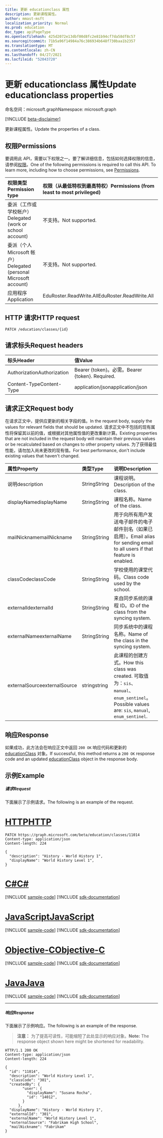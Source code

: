 ```yaml
---
title: 更新 educationclass 属性
description: 更新课程属性。
author: mmast-msft
localization_priority: Normal
ms.prod: education
doc_type: apiPageType
ms.openlocfilehash: 425d2072e13dbf00d8fc2e81b94cf7da58df8c57
ms.sourcegitcommit: 71b5a96f14984a76c386934b648f730baa1b2357
ms.translationtype: MT
ms.contentlocale: zh-CN
ms.lasthandoff: 04/27/2021
ms.locfileid: "52043720"
---
```

# <a name="update-educationclass-properties"></a><span data-ttu-id="e7e19-103">更新 educationclass 属性</span><span class="sxs-lookup"><span data-stu-id="e7e19-103">Update educationclass properties</span></span>

<span data-ttu-id="e7e19-104">命名空间：microsoft.graph</span><span class="sxs-lookup"><span data-stu-id="e7e19-104">Namespace: microsoft.graph</span></span>

[!INCLUDE [beta-disclaimer](../../includes/beta-disclaimer.md)]

<span data-ttu-id="e7e19-105">更新课程属性。</span><span class="sxs-lookup"><span data-stu-id="e7e19-105">Update the properties of a class.</span></span>

## <a name="permissions"></a><span data-ttu-id="e7e19-106">权限</span><span class="sxs-lookup"><span data-stu-id="e7e19-106">Permissions</span></span>
<span data-ttu-id="e7e19-p101">要调用此 API，需要以下权限之一。要了解详细信息，包括如何选择权限的信息，请参阅[权限](/graph/permissions-reference)。</span><span class="sxs-lookup"><span data-stu-id="e7e19-p101">One of the following permissions is required to call this API. To learn more, including how to choose permissions, see [Permissions](/graph/permissions-reference).</span></span>

|<span data-ttu-id="e7e19-109">权限类型</span><span class="sxs-lookup"><span data-stu-id="e7e19-109">Permission type</span></span>      | <span data-ttu-id="e7e19-110">权限（从最低特权到最高特权）</span><span class="sxs-lookup"><span data-stu-id="e7e19-110">Permissions (from least to most privileged)</span></span>              |
|:--------------------|:---------------------------------------------------------|
|<span data-ttu-id="e7e19-111">委派（工作或学校帐户）</span><span class="sxs-lookup"><span data-stu-id="e7e19-111">Delegated (work or school account)</span></span> |  <span data-ttu-id="e7e19-112">不支持。</span><span class="sxs-lookup"><span data-stu-id="e7e19-112">Not supported.</span></span>  |
|<span data-ttu-id="e7e19-113">委派（个人 Microsoft 帐户）</span><span class="sxs-lookup"><span data-stu-id="e7e19-113">Delegated (personal Microsoft account)</span></span> | <span data-ttu-id="e7e19-114">不支持。</span><span class="sxs-lookup"><span data-stu-id="e7e19-114">Not supported.</span></span>   |
|<span data-ttu-id="e7e19-115">应用程序</span><span class="sxs-lookup"><span data-stu-id="e7e19-115">Application</span></span> | <span data-ttu-id="e7e19-116">EduRoster.ReadWrite.All</span><span class="sxs-lookup"><span data-stu-id="e7e19-116">EduRoster.ReadWrite.All</span></span> |

## <a name="http-request"></a><span data-ttu-id="e7e19-117">HTTP 请求</span><span class="sxs-lookup"><span data-stu-id="e7e19-117">HTTP request</span></span>
<!-- { "blockType": "ignored" } -->
```http
PATCH /education/classes/{id}
```
## <a name="request-headers"></a><span data-ttu-id="e7e19-118">请求标头</span><span class="sxs-lookup"><span data-stu-id="e7e19-118">Request headers</span></span>
| <span data-ttu-id="e7e19-119">标头</span><span class="sxs-lookup"><span data-stu-id="e7e19-119">Header</span></span>       | <span data-ttu-id="e7e19-120">值</span><span class="sxs-lookup"><span data-stu-id="e7e19-120">Value</span></span> |
|:---------------|:--------|
| <span data-ttu-id="e7e19-121">Authorization</span><span class="sxs-lookup"><span data-stu-id="e7e19-121">Authorization</span></span>  | <span data-ttu-id="e7e19-p102">Bearer {token}。必需。</span><span class="sxs-lookup"><span data-stu-id="e7e19-p102">Bearer {token}. Required.</span></span>  |
| <span data-ttu-id="e7e19-124">Content-Type</span><span class="sxs-lookup"><span data-stu-id="e7e19-124">Content-Type</span></span>  | <span data-ttu-id="e7e19-125">application/json</span><span class="sxs-lookup"><span data-stu-id="e7e19-125">application/json</span></span>  |

## <a name="request-body"></a><span data-ttu-id="e7e19-126">请求正文</span><span class="sxs-lookup"><span data-stu-id="e7e19-126">Request body</span></span>
<span data-ttu-id="e7e19-127">在请求正文中，提供应更新的相关字段的值。</span><span class="sxs-lookup"><span data-stu-id="e7e19-127">In the request body, supply the values for relevant fields that should be updated.</span></span> <span data-ttu-id="e7e19-128">请求正文中不包括的现有属性将保留其以前的值，或根据对其他属性值的更改重新计算。</span><span class="sxs-lookup"><span data-stu-id="e7e19-128">Existing properties that are not included in the request body will maintain their previous values or be recalculated based on changes to other property values.</span></span> <span data-ttu-id="e7e19-129">为了获得最佳性能，请勿加入尚未更改的现有值。</span><span class="sxs-lookup"><span data-stu-id="e7e19-129">For best performance, don't include existing values that haven't changed.</span></span>

| <span data-ttu-id="e7e19-130">属性</span><span class="sxs-lookup"><span data-stu-id="e7e19-130">Property</span></span>     | <span data-ttu-id="e7e19-131">类型</span><span class="sxs-lookup"><span data-stu-id="e7e19-131">Type</span></span>   |<span data-ttu-id="e7e19-132">说明</span><span class="sxs-lookup"><span data-stu-id="e7e19-132">Description</span></span>|
|:---------------|:--------|:----------|
|<span data-ttu-id="e7e19-133">说明</span><span class="sxs-lookup"><span data-stu-id="e7e19-133">description</span></span>|<span data-ttu-id="e7e19-134">String</span><span class="sxs-lookup"><span data-stu-id="e7e19-134">String</span></span>| <span data-ttu-id="e7e19-135">课程说明。</span><span class="sxs-lookup"><span data-stu-id="e7e19-135">Description of the class.</span></span>|
|<span data-ttu-id="e7e19-136">displayName</span><span class="sxs-lookup"><span data-stu-id="e7e19-136">displayName</span></span>|<span data-ttu-id="e7e19-137">String</span><span class="sxs-lookup"><span data-stu-id="e7e19-137">String</span></span>| <span data-ttu-id="e7e19-138">课程名称。</span><span class="sxs-lookup"><span data-stu-id="e7e19-138">Name of the class.</span></span>|
|<span data-ttu-id="e7e19-139">mailNickname</span><span class="sxs-lookup"><span data-stu-id="e7e19-139">mailNickname</span></span>|<span data-ttu-id="e7e19-140">String</span><span class="sxs-lookup"><span data-stu-id="e7e19-140">String</span></span>| <span data-ttu-id="e7e19-141">用于向所有用户发送电子邮件的电子邮件别名（如果已启用）。</span><span class="sxs-lookup"><span data-stu-id="e7e19-141">Email alias for sending email to all users if that feature is enabled.</span></span> |
|<span data-ttu-id="e7e19-142">classCode</span><span class="sxs-lookup"><span data-stu-id="e7e19-142">classCode</span></span>|<span data-ttu-id="e7e19-143">String</span><span class="sxs-lookup"><span data-stu-id="e7e19-143">String</span></span>| <span data-ttu-id="e7e19-144">学校使用的课堂代码。</span><span class="sxs-lookup"><span data-stu-id="e7e19-144">Class code used by the school.</span></span>|
|<span data-ttu-id="e7e19-145">externalId</span><span class="sxs-lookup"><span data-stu-id="e7e19-145">externalId</span></span>|<span data-ttu-id="e7e19-146">String</span><span class="sxs-lookup"><span data-stu-id="e7e19-146">String</span></span>| <span data-ttu-id="e7e19-147">来自同步系统的课程 ID。</span><span class="sxs-lookup"><span data-stu-id="e7e19-147">ID of the class from the syncing system.</span></span> |
|<span data-ttu-id="e7e19-148">externalName</span><span class="sxs-lookup"><span data-stu-id="e7e19-148">externalName</span></span>|<span data-ttu-id="e7e19-149">String</span><span class="sxs-lookup"><span data-stu-id="e7e19-149">String</span></span>|<span data-ttu-id="e7e19-150">同步系统中的课程名称。</span><span class="sxs-lookup"><span data-stu-id="e7e19-150">Name of the class in the syncing system.</span></span>|
|<span data-ttu-id="e7e19-151">externalSource</span><span class="sxs-lookup"><span data-stu-id="e7e19-151">externalSource</span></span>|<span data-ttu-id="e7e19-152">string</span><span class="sxs-lookup"><span data-stu-id="e7e19-152">string</span></span>| <span data-ttu-id="e7e19-153">此课程的创建方式。</span><span class="sxs-lookup"><span data-stu-id="e7e19-153">How this class was created.</span></span> <span data-ttu-id="e7e19-154">可取值为：`sis`、`manual`、`enum_sentinel`。</span><span class="sxs-lookup"><span data-stu-id="e7e19-154">Possible values are: `sis`, `manual`, `enum_sentinel`.</span></span>|

## <a name="response"></a><span data-ttu-id="e7e19-155">响应</span><span class="sxs-lookup"><span data-stu-id="e7e19-155">Response</span></span>
<span data-ttu-id="e7e19-156">如果成功，此方法会在响应正文中返回 `200 OK` 响应代码和更新的 [educationClass](../resources/educationclass.md) 对象。</span><span class="sxs-lookup"><span data-stu-id="e7e19-156">If successful, this method returns a `200 OK` response code and an updated [educationClass](../resources/educationclass.md) object in the response body.</span></span>
## <a name="example"></a><span data-ttu-id="e7e19-157">示例</span><span class="sxs-lookup"><span data-stu-id="e7e19-157">Example</span></span>
##### <a name="request"></a><span data-ttu-id="e7e19-158">请求</span><span class="sxs-lookup"><span data-stu-id="e7e19-158">Request</span></span>
<span data-ttu-id="e7e19-159">下面展示了示例请求。</span><span class="sxs-lookup"><span data-stu-id="e7e19-159">The following is an example of the request.</span></span>

# <a name="http"></a>[<span data-ttu-id="e7e19-160">HTTP</span><span class="sxs-lookup"><span data-stu-id="e7e19-160">HTTP</span></span>](#tab/http)
<!-- {
  "blockType": "request",
  "name": "update_educationclass"
}-->
```http
PATCH https://graph.microsoft.com/beta/education/classes/11014
Content-type: application/json
Content-length: 224

{
  "description": "History - World History 1",
  "displayName": "World History Level 1",
}
```
# <a name="c"></a>[<span data-ttu-id="e7e19-161">C#</span><span class="sxs-lookup"><span data-stu-id="e7e19-161">C#</span></span>](#tab/csharp)
[!INCLUDE [sample-code](../includes/snippets/csharp/update-educationclass-csharp-snippets.md)]
[!INCLUDE [sdk-documentation](../includes/snippets/snippets-sdk-documentation-link.md)]

# <a name="javascript"></a>[<span data-ttu-id="e7e19-162">JavaScript</span><span class="sxs-lookup"><span data-stu-id="e7e19-162">JavaScript</span></span>](#tab/javascript)
[!INCLUDE [sample-code](../includes/snippets/javascript/update-educationclass-javascript-snippets.md)]
[!INCLUDE [sdk-documentation](../includes/snippets/snippets-sdk-documentation-link.md)]

# <a name="objective-c"></a>[<span data-ttu-id="e7e19-163">Objective-C</span><span class="sxs-lookup"><span data-stu-id="e7e19-163">Objective-C</span></span>](#tab/objc)
[!INCLUDE [sample-code](../includes/snippets/objc/update-educationclass-objc-snippets.md)]
[!INCLUDE [sdk-documentation](../includes/snippets/snippets-sdk-documentation-link.md)]

# <a name="java"></a>[<span data-ttu-id="e7e19-164">Java</span><span class="sxs-lookup"><span data-stu-id="e7e19-164">Java</span></span>](#tab/java)
[!INCLUDE [sample-code](../includes/snippets/java/update-educationclass-java-snippets.md)]
[!INCLUDE [sdk-documentation](../includes/snippets/snippets-sdk-documentation-link.md)]

---

##### <a name="response"></a><span data-ttu-id="e7e19-165">响应</span><span class="sxs-lookup"><span data-stu-id="e7e19-165">Response</span></span>
<span data-ttu-id="e7e19-166">下面展示了示例响应。</span><span class="sxs-lookup"><span data-stu-id="e7e19-166">The following is an example of the response.</span></span>

><span data-ttu-id="e7e19-167">**注意：** 为了提高可读性，可能缩短了此处显示的响应对象。</span><span class="sxs-lookup"><span data-stu-id="e7e19-167">**Note:** The response object shown here might be shortened for readability.</span></span>

<!-- {
  "blockType": "response",
  "truncated": true,
  "@odata.type": "microsoft.graph.educationClass"
} -->
```http
HTTP/1.1 200 OK
Content-type: application/json
Content-length: 224

{
  "id": "11014",
  "description": "World History Level 1",
  "classCode": "301",
  "createdBy": {
        "user": {
          "displayName": "Susana Rocha",
          "id": "14012",
        }
      },
  "displayName": "History - World History 1",
  "externalId": "301",
  "externalName": "World History Level 1",
  "externalSource": "Fabrikam High School",
  "mailNickname": "Fabrikam"
}
```

<!-- uuid: 8fcb5dbc-d5aa-4681-8e31-b001d5168d79
2015-10-25 14:57:30 UTC -->
<!--
{
  "type": "#page.annotation",
  "description": "Update educationclass",
  "keywords": "",
  "section": "documentation",
  "tocPath": "",
  "suppressions": [
  ]
}
-->


